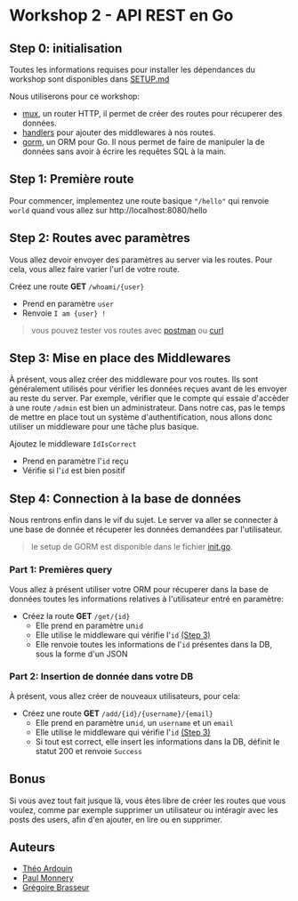 # Workshop 2 - API REST en Go

## Step 0: initialisation

Toutes les informations requises pour installer les dépendances du workshop sont disponibles dans [SETUP.md](./SETUP.md)

Nous utiliserons pour ce workshop:
- [mux](https://www.gorillatoolkit.org/pkg/mux), un router HTTP, il permet de créer des routes pour récuperer des données.
- [handlers](https://www.gorillatoolkit.org/pkg/handlers) pour ajouter des middlewares à nos routes.
- [gorm](https://gorm.io/docs/), un ORM pour Go. Il nous permet de faire de manipuler la de données sans avoir à écrire les requêtes SQL à la main.

## Step 1: Première route

Pour commencer, implementez une route basique `"/hello"` qui renvoie `world` quand vous allez sur http://localhost:8080/hello

## Step 2: Routes avec paramètres

Vous allez devoir envoyer des paramètres au server via les routes. Pour cela, vous allez faire varier l'url de votre route.

Créez une route **GET** `/whoami/{user}`
- Prend en paramètre `user`
- Renvoie `I am {user} !`


> vous pouvez tester vos routes avec [postman](https://learning.postman.com/docs/postman/launching-postman/introduction/) ou [curl](https://flaviocopes.com/http-curl/)

## Step 3: Mise en place des Middlewares

À présent, vous allez créer des middleware pour vos routes. Ils sont généralement utilisés pour vérifier les données reçues avant de les envoyer au reste du server. Par exemple, vérifier que le compte qui essaie d'accèder à une route `/admin` est bien un administrateur. Dans notre cas, pas le temps de mettre en place tout un système d'authentification, nous allons donc utiliser un middleware pour une tâche plus basique.

Ajoutez le middleware `IdIsCorrect`
- Prend en paramètre l'`id` reçu
- Vérifie si l'`id` est bien positif

## Step 4: Connection à la base de données

Nous rentrons enfin dans le vif du sujet. Le server va aller se connecter à une base de donnée et récuperer les données demandées par l'utilisateur.
> le setup de GORM est disponible dans le fichier [init.go](./src/database/init.go).

### Part 1: Premières query

Vous allez à présent utiliser votre ORM pour récuperer dans la base de données toutes les informations relatives à l'utilisateur entré en paramètre:
- Créez la route **GET** `/get/{id}`
  - Elle prend en paramètre un`id`
  - Elle utilise le middleware qui vérifie l'`id` [(Step 3)](#step-3:-mise-en-place-des-middlewares)
  - Elle renvoie toutes les informations de l'`id` présentes dans la DB, sous la forme d'un JSON

### Part 2: Insertion de donnée dans votre DB

À présent, vous allez créer de nouveaux utilisateurs, pour cela:
- Créez une route **GET** `/add/{id}/{username}/{email}`
  - Elle prend en paramètre un`id`, un `username` et un `email`
  - Elle utilise le middleware qui vérifie l'`id` [(Step 3)](#step-3:-mise-en-place-des-middlewares)
  - Si tout est correct, elle insert les informations dans la DB, définit le statut 200 et renvoie `Success`

## Bonus

Si vous avez tout fait jusque là, vous êtes libre de créer les routes que vous voulez, comme par exemple supprimer un utilisateur ou intéragir avec les posts des users, afin d'en ajouter, en lire ou en supprimer.


## Auteurs
- [Théo Ardouin](https://github.com/CrystallizedYou/)
- [Paul Monnery](https://github.com/PaulMonnery/)
- [Grégoire Brasseur](https://github.com/lerimeur/)
